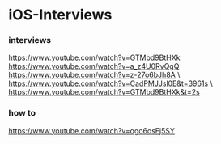 # iOS-Interviews

### interviews 
https://www.youtube.com/watch?v=GTMbd9BtHXk \
https://www.youtube.com/watch?v=a_z4U0RvQgQ \
https://www.youtube.com/watch?v=z-27o6bJh8A \ 
https://www.youtube.com/watch?v=CadPMJJsl0E&t=3961s \ 
https://www.youtube.com/watch?v=GTMbd9BtHXk&t=2s

### how to
https://www.youtube.com/watch?v=ogo6osFj5SY

